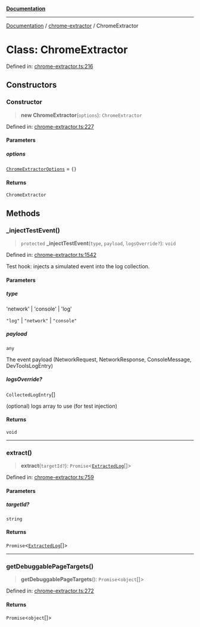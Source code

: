 [**Documentation**](../../README.md)

***

[Documentation](../../README.md) / [chrome-extractor](../README.md) / ChromeExtractor

# Class: ChromeExtractor

Defined in: [chrome-extractor.ts:216](https://github.com/Jason-Vaughan/CLiTS/blob/08dc9183978ffe290c0eea07fbaf407630d61e44/src/chrome-extractor.ts#L216)

## Constructors

### Constructor

> **new ChromeExtractor**(`options`): `ChromeExtractor`

Defined in: [chrome-extractor.ts:227](https://github.com/Jason-Vaughan/CLiTS/blob/08dc9183978ffe290c0eea07fbaf407630d61e44/src/chrome-extractor.ts#L227)

#### Parameters

##### options

[`ChromeExtractorOptions`](../interfaces/ChromeExtractorOptions.md) = `{}`

#### Returns

`ChromeExtractor`

## Methods

### \_injectTestEvent()

> `protected` **\_injectTestEvent**(`type`, `payload`, `logsOverride?`): `void`

Defined in: [chrome-extractor.ts:1542](https://github.com/Jason-Vaughan/CLiTS/blob/08dc9183978ffe290c0eea07fbaf407630d61e44/src/chrome-extractor.ts#L1542)

Test hook: injects a simulated event into the log collection.

#### Parameters

##### type

'network' | 'console' | 'log'

`"log"` | `"network"` | `"console"`

##### payload

`any`

The event payload (NetworkRequest, NetworkResponse, ConsoleMessage, DevToolsLogEntry)

##### logsOverride?

`CollectedLogEntry`[]

(optional) logs array to use (for test injection)

#### Returns

`void`

***

### extract()

> **extract**(`targetId?`): `Promise`\<[`ExtractedLog`](../../extractor/interfaces/ExtractedLog.md)[]\>

Defined in: [chrome-extractor.ts:759](https://github.com/Jason-Vaughan/CLiTS/blob/08dc9183978ffe290c0eea07fbaf407630d61e44/src/chrome-extractor.ts#L759)

#### Parameters

##### targetId?

`string`

#### Returns

`Promise`\<[`ExtractedLog`](../../extractor/interfaces/ExtractedLog.md)[]\>

***

### getDebuggablePageTargets()

> **getDebuggablePageTargets**(): `Promise`\<`object`[]\>

Defined in: [chrome-extractor.ts:272](https://github.com/Jason-Vaughan/CLiTS/blob/08dc9183978ffe290c0eea07fbaf407630d61e44/src/chrome-extractor.ts#L272)

#### Returns

`Promise`\<`object`[]\>
